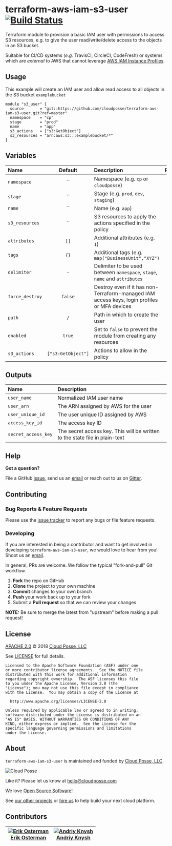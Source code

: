 # terraform-aws-iam-s3-user [![Build Status](https://travis-ci.org/cloudposse/terraform-aws-iam-s3-user.svg?branch=master)](https://travis-ci.org/cloudposse/terraform-aws-iam-s3-user)

Terraform module to provision a basic IAM user with permissions to access S3 resources, e.g. to give the user read/write/delete access to the objects in an S3 bucket.

Suitable for CI/CD systems (_e.g._ TravisCI, CircleCI, CodeFresh) or systems which are *external* to AWS that cannot leverage [AWS IAM Instance Profiles](http://docs.aws.amazon.com/IAM/latest/UserGuide/id_roles_use_switch-role-ec2_instance-profiles.html).


## Usage

This example will create an IAM user and allow read access to all objects in the S3 bucket `examplebucket`


```hcl
module "s3_user" {
  source       = "git::https://github.com/cloudposse/terraform-aws-iam-s3-user.git?ref=master"
  namespace    = "cp"
  stage        = "prod"
  name         = "app"
  s3_actions   = ["s3:GetObject"]
  s3_resources = "arn:aws:s3:::examplebucket/*"
}
```


## Variables

| Name            | Default | Description                                                                                 | Required |
|:----------------|:-------:|:--------------------------------------------------------------------------------------------|:--------:|
| `namespace`     |   ``    | Namespace (e.g. `cp` or `cloudposse`)                                                       |   Yes    |
| `stage`         |   ``    | Stage (e.g. `prod`, `dev`, `staging`)                                                       |   Yes    |
| `name`          |   ``    | Name  (e.g. `app`)                                                                          |   Yes    |
| `s3_resources`  |   ``    | S3 resources to apply the actions specified in the policy                                   |   Yes    |
| `attributes`    |  `[]`   | Additional attributes (e.g. `1`)                                                            |    No    |
| `tags`          |  `{}`   | Additional tags  (e.g. `map("BusinessUnit","XYZ")`                                          |    No    |
| `delimiter`     |   `-`   | Delimiter to be used between `namespace`, `stage`, `name` and `attributes`                  |    No    |
| `force_destroy` | `false` | Destroy even if it has non-Terraform-managed IAM access keys, login profiles or MFA devices |    No    |
| `path`          |   `/`   | Path in which to create the user                                                            |    No    |
| `enabled`       | `true`  | Set to `false` to prevent the module from creating any resources                            |    No    |
| `s3_actions`    | `["s3:GetObject"]`   | Actions to allow in the policy                                                 |    No    |


## Outputs

| Name                | Description                                                                 |
|:--------------------|:----------------------------------------------------------------------------|
| `user_name`         | Normalized IAM user name                                                    |
| `user_arn`          | The ARN assigned by AWS for the user                                        |
| `user_unique_id`    | The user unique ID assigned by AWS                                          |
| `access_key_id`     | The access key ID                                                           |
| `secret_access_key` | The secret access key. This will be written to the state file in plain-text |


## Help

**Got a question?**

File a GitHub [issue](https://github.com/cloudposse/terraform-aws-iam-s3-user/issues), send us an [email](mailto:hello@cloudposse.com) or reach out to us on [Gitter](https://gitter.im/cloudposse/).


## Contributing

### Bug Reports & Feature Requests

Please use the [issue tracker](https://github.com/cloudposse/terraform-aws-iam-s3-user/issues) to report any bugs or file feature requests.

### Developing

If you are interested in being a contributor and want to get involved in developing `terraform-aws-iam-s3-user`, we would love to hear from you! Shoot us an [email](mailto:hello@cloudposse.com).

In general, PRs are welcome. We follow the typical "fork-and-pull" Git workflow.

 1. **Fork** the repo on GitHub
 2. **Clone** the project to your own machine
 3. **Commit** changes to your own branch
 4. **Push** your work back up to your fork
 5. Submit a **Pull request** so that we can review your changes

**NOTE:** Be sure to merge the latest from "upstream" before making a pull request!


## License

[APACHE 2.0](LICENSE) © 2018 [Cloud Posse, LLC](https://cloudposse.com)

See [LICENSE](LICENSE) for full details.

    Licensed to the Apache Software Foundation (ASF) under one
    or more contributor license agreements.  See the NOTICE file
    distributed with this work for additional information
    regarding copyright ownership.  The ASF licenses this file
    to you under the Apache License, Version 2.0 (the
    "License"); you may not use this file except in compliance
    with the License.  You may obtain a copy of the License at

      http://www.apache.org/licenses/LICENSE-2.0

    Unless required by applicable law or agreed to in writing,
    software distributed under the License is distributed on an
    "AS IS" BASIS, WITHOUT WARRANTIES OR CONDITIONS OF ANY
    KIND, either express or implied.  See the License for the
    specific language governing permissions and limitations
    under the License.


## About

`terraform-aws-iam-s3-user` is maintained and funded by [Cloud Posse, LLC][website].

![Cloud Posse](https://cloudposse.com/logo-300x69.png)

Like it? Please let us know at <hello@cloudposse.com>

We love [Open Source Software](https://github.com/cloudposse/)!

See [our other projects][community]
or [hire us][hire] to help build your next cloud platform.

  [website]: https://cloudposse.com/
  [community]: https://github.com/cloudposse/
  [hire]: https://cloudposse.com/contact/


## Contributors

| [![Erik Osterman][erik_img]][erik_web]<br/>[Erik Osterman][erik_web] | [![Andriy Knysh][andriy_img]][andriy_web]<br/>[Andriy Knysh][andriy_web] |
|-------------------------------------------------------|------------------------------------------------------------------|

  [erik_img]: http://s.gravatar.com/avatar/88c480d4f73b813904e00a5695a454cb?s=144
  [erik_web]: https://github.com/osterman/
  [andriy_img]: https://avatars0.githubusercontent.com/u/7356997?v=4&u=ed9ce1c9151d552d985bdf5546772e14ef7ab617&s=144
  [andriy_web]: https://github.com/aknysh/
